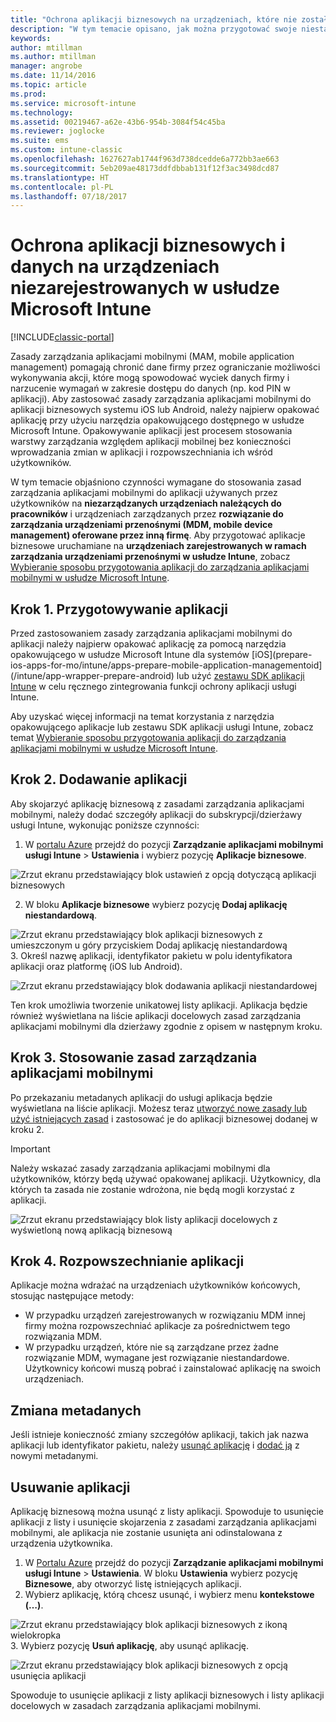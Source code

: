 ```yaml
---
title: "Ochrona aplikacji biznesowych na urządzeniach, które nie zostały zarejestrowane"
description: "W tym temacie opisano, jak można przygotować swoje niestandardowe aplikacje biznesowe, aby mogły stosować zasady zarządzania aplikacjami mobilnymi, co może pomóc w uniknięciu utraty danych."
keywords: 
author: mtillman
ms.author: mtillman
manager: angrobe
ms.date: 11/14/2016
ms.topic: article
ms.prod: 
ms.service: microsoft-intune
ms.technology: 
ms.assetid: 00219467-a62e-43b6-954b-3084f54c45ba
ms.reviewer: joglocke
ms.suite: ems
ms.custom: intune-classic
ms.openlocfilehash: 1627627ab1744f963d738dcedde6a772bb3ae663
ms.sourcegitcommit: 5eb209ae48173ddfdbbab131f12f3ac3498dcd87
ms.translationtype: HT
ms.contentlocale: pl-PL
ms.lasthandoff: 07/18/2017
---
```

# <a name="protect-line-of-business-apps-and-data-on-devices-that-are-not-enrolled-in-microsoft-intune"></a>Ochrona aplikacji biznesowych i danych na urządzeniach niezarejestrowanych w usłudze Microsoft Intune

[!INCLUDE[classic-portal](../includes/classic-portal.md)]

Zasady zarządzania aplikacjami mobilnymi (MAM, mobile application management) pomagają chronić dane firmy przez ograniczanie możliwości wykonywania akcji, które mogą spowodować wyciek danych firmy i narzucenie wymagań w zakresie dostępu do danych (np. kod PIN w aplikacji). Aby zastosować zasady zarządzania aplikacjami mobilnymi do aplikacji biznesowych systemu iOS lub Android, należy najpierw opakować aplikację przy użyciu narzędzia opakowującego dostępnego w usłudze Microsoft Intune. Opakowywanie aplikacji jest procesem stosowania warstwy zarządzania względem aplikacji mobilnej bez konieczności wprowadzania zmian w aplikacji i rozpowszechniania ich wśród użytkowników.  

W tym temacie objaśniono czynności wymagane do stosowania zasad zarządzania aplikacjami mobilnymi do aplikacji używanych przez użytkowników na **niezarządzanych urządzeniach należących do pracowników** i urządzeniach zarządzanych przez **rozwiązanie do zarządzania urządzeniami przenośnymi (MDM, mobile device management) oferowane przez inną firmę**.  Aby przygotować aplikacje biznesowe uruchamiane na **urządzeniach zarejestrowanych w ramach zarządzania urządzeniami przenośnymi w usłudze Intune**, zobacz [Wybieranie sposobu przygotowania aplikacji do zarządzania aplikacjami mobilnymi w usłudze Microsoft Intune](/intune/apps-prepare-mobile-application-management).


##  <a name="step-1-prepare-the-app"></a>Krok 1. Przygotowywanie aplikacji

Przed zastosowaniem zasady zarządzania aplikacjami mobilnymi do aplikacji należy najpierw opakować aplikację za pomocą narzędzia opakowującego w usłudze Microsoft Intune dla systemów [iOS](prepare-ios-apps-for-mo/intune/apps-prepare-mobile-application-managementoid](/intune/app-wrapper-prepare-android) lub użyć [zestawu SDK aplikacji Intune](/intune/app-sdk) w celu ręcznego zintegrowania funkcji ochrony aplikacji usługi Intune.

Aby uzyskać więcej informacji na temat korzystania z narzędzia opakowującego aplikacje lub zestawu SDK aplikacji usługi Intune, zobacz temat [Wybieranie sposobu przygotowania aplikacji do zarządzania aplikacjami mobilnymi w usłudze Microsoft Intune](/intune/apps-prepare-mobile-application-management).

## <a name="step-2-add-the-app"></a>Krok 2. Dodawanie aplikacji

Aby skojarzyć aplikację biznesową z zasadami zarządzania aplikacjami mobilnymi, należy dodać szczegóły aplikacji do subskrypcji/dzierżawy usługi Intune, wykonując poniższe czynności:

1. W [portalu Azure](https://portal.azure.com/) przejdź do pozycji **Zarządzanie aplikacjami mobilnymi usługi Intune**  > **Ustawienia** i wybierz pozycję **Aplikacje biznesowe**.

  ![Zrzut ekranu przedstawiający blok ustawień z opcją dotyczącą aplikacji biznesowych](../media/mam-azure-portal-lob-on-settings.png)

2. W bloku **Aplikacje biznesowe** wybierz pozycję **Dodaj aplikację niestandardową**.

  ![Zrzut ekranu przedstawiający blok aplikacji biznesowych z umieszczonym u góry przyciskiem Dodaj aplikację niestandardową](../media/mam-azure-portal-add-lob-app-action.png)
3.  Określ nazwę aplikacji, identyfikator pakietu w polu identyfikatora aplikacji oraz platformę (iOS lub Android).

  ![Zrzut ekranu przedstawiający blok dodawania aplikacji niestandardowej](../media/mam-azure-portal-add-app-details.png)

  Ten krok umożliwia tworzenie unikatowej listy aplikacji. Aplikacja będzie również wyświetlana na liście aplikacji docelowych zasad zarządzania aplikacjami mobilnymi dla dzierżawy zgodnie z opisem w następnym kroku.

## <a name="step-3-apply-mam-policies"></a>Krok 3. Stosowanie zasad zarządzania aplikacjami mobilnymi
Po przekazaniu metadanych aplikacji do usługi aplikacja będzie wyświetlana na liście aplikacji. Możesz teraz [utworzyć nowe zasady lub użyć istniejących zasad](create-and-deploy-mobile-app-management-policies-with-microsoft-intune.md) i zastosować je do aplikacji biznesowej dodanej w kroku 2.

>[!IMPORTANT]
>Należy wskazać zasady zarządzania aplikacjami mobilnymi dla użytkowników, którzy będą używać opakowanej aplikacji.  Użytkownicy, dla których ta zasada nie zostanie wdrożona, nie będą mogli korzystać z aplikacji.


  ![Zrzut ekranu przedstawiający blok listy aplikacji docelowych z wyświetloną nową aplikacją biznesową](../media/mam-azure-portal-lob-on-targeted-app-list.png)
## <a name="step-4-distribute-the-app"></a>Krok 4. Rozpowszechnianie aplikacji
Aplikacje można wdrażać na urządzeniach użytkowników końcowych, stosując następujące metody:
* W przypadku urządzeń zarejestrowanych w rozwiązaniu MDM innej firmy można rozpowszechniać aplikacje za pośrednictwem tego rozwiązania MDM.
* W przypadku urządzeń, które nie są zarządzane przez żadne rozwiązanie MDM, wymagane jest rozwiązanie niestandardowe. Użytkownicy końcowi muszą pobrać i zainstalować aplikację na swoich urządzeniach.

## <a name="change-the-metadata"></a>Zmiana metadanych
Jeśli istnieje konieczność zmiany szczegółów aplikacji, takich jak nazwa aplikacji lub identyfikator pakietu, należy [usunąć aplikację](#remove-apps) i [dodać ją](#step-2-add-the-app) z nowymi metadanymi.

##  <a name="remove-apps"></a>Usuwanie aplikacji
Aplikację biznesową można usunąć z listy aplikacji. Spowoduje to usunięcie aplikacji z listy i usunięcie skojarzenia z zasadami zarządzania aplikacjami mobilnymi, ale aplikacja nie zostanie usunięta ani odinstalowana z urządzenia użytkownika.  

1.  W [Portalu Azure](https://portal.azure.com/) przejdź do pozycji **Zarządzanie aplikacjami mobilnymi usługi Intune** > **Ustawienia**. W bloku **Ustawienia** wybierz pozycję **Biznesowe**, aby otworzyć listę istniejących aplikacji.  
2.  Wybierz aplikację, którą chcesz usunąć, i wybierz menu **kontekstowe (…)**.

  ![Zrzut ekranu przedstawiający blok aplikacji biznesowych z ikoną wielokropka](../media/mam-azure-portal-lob-context-menu.png)
3.  Wybierz pozycję **Usuń aplikację**, aby usunąć aplikację.

  ![Zrzut ekranu przedstawiający blok aplikacji biznesowych z opcją usunięcia aplikacji](../media/mam-azure-portal-delete-app.png)

  Spowoduje to usunięcie aplikacji z listy aplikacji biznesowych i listy aplikacji docelowych w zasadach zarządzania aplikacjami mobilnymi.
